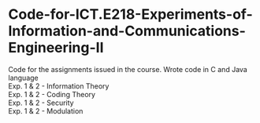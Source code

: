 # Code-for-ICT.E218-Experiments-of-Information-and-Communications-Engineering-II
Code for the assignments issued in the course. Wrote code in C and Java language\
Exp. 1 & 2 - Information Theory\
Exp. 1 & 2 - Coding Theory\
Exp. 1 & 2 - Security\
Exp. 1 & 2 - Modulation
